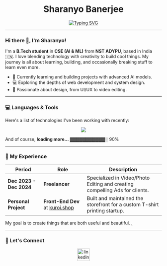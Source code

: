 <div align="center">
  
  # Sharanyo Banerjee
  
  <a href="https://git.io/typing-svg"><img src="https://readme-typing-svg.herokuapp.com?font=Fira+Code&size=25&pause=1000&color=20C20E&center=true&vCenter=true&width=435&lines=AI+%26+ML+Enthusiast;Full-Stack+Developer;Creative+Video+Editor;T-Shirt+Designer" alt="Typing SVG" /></a>
  
</div>

---

### Hi there 👋, I'm Sharanyo!

I'm a **B.Tech student** in **CSE (AI & ML)** from **NST ADYPU**, based in India 🇮🇳. I love blending technology with creativity to build cool things. My journey is all about learning, building, and occasionally breaking stuff to learn even more.

-   🧠 Currently learning and building projects with advanced AI models.
-   💻 Exploring the depths of web development and system design.
-   🎨 Passionate about design, from UI/UX to video editing.

---

### 💻 Languages & Tools

Here's a list of technologies I've been working with recently:

<p align="center">
  <a href="https://skillicons.dev">
    <img src="https://skillicons.dev/icons?i=python,javascript,html,css,react,firebase,mongodb,nodejs,vscode,git,photoshop,wordpress,p5js,unity&perline=6" />
  </a>
</p>

And of course, **loading more...** ▓▓▓▓▓▓▓▓▓▓▓░ 90%

---

### 🚀 My Experience

| Period               | Role                         | Description                                                               |
| -------------------- | ---------------------------- | ------------------------------------------------------------------------- |
| **Dec 2023 - Dec 2024** | **Freelancer** | Specialized in Video/Photo Editing and creating compelling Ads for clients. |
| **Personal Project** | **Front-End Dev** at [kuroi.shop](https://kuroi.shop) | Built and maintained the storefront for a custom T-shirt printing startup.  |

My goal is to create things that are both useful and beautiful. [​.](https://www.youtube.com/watch?v=dQw4w9WgXcQ)

---
### 🔗 Let's Connect

<p align="center">
  <a href="https://www.linkedin.com/in/sharanyo-banerjee-68676a301/" target="blank"><img align="center" src="https://skillicons.dev/icons?i=linkedin" alt="linkedin" height="40" width="40" /></a>
</p>

